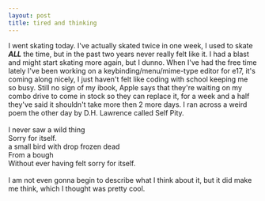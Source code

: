 ```yaml
--- 
layout: post
title: tired and thinking
---
```

I went skating today.  I've actually skated twice in one week, I used to skate
<B>*ALL*</B> the time, but in the past two years never really felt like it.  I had a blast
and might start skating more again, but I dunno.   When I've had the free time lately I've
been working on a keybinding/menu/mime-type editor for e17, it's coming along nicely, I
just haven't felt like coding with school keeping me so busy.  Still no sign of my ibook,
Apple says that they're waiting on my combo drive to come in stock so they can replace
it, for a week and a half they've said it shouldn't take more then 2 more days.  I ran
across a weird poem the other day by D.H. Lawrence called Self Pity.<BR><BR>I never 
saw a
wild thing<BR>Sorry for itself.<BR>a small bird with drop frozen dead<BR>From a
bough<BR>Without ever having felt sorry for itself.<BR><BR>  I am not even gonna 
begin to
describe what I think about it, but it did make me think, which I thought was pretty cool.
